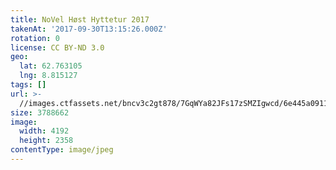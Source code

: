 ```yaml
---
title: NoVel Høst Hyttetur 2017
takenAt: '2017-09-30T13:15:26.000Z'
rotation: 0
license: CC BY-ND 3.0
geo:
  lat: 62.763105
  lng: 8.815127
tags: []
url: >-
  //images.ctfassets.net/bncv3c2gt878/7GqWYa82JFs17zSMZIgwcd/6e445a0911b0028762f192466c3125ec/novel-hst-hyttetur-2017_37437050761_o
size: 3788662
image:
  width: 4192
  height: 2358
contentType: image/jpeg
---
```


